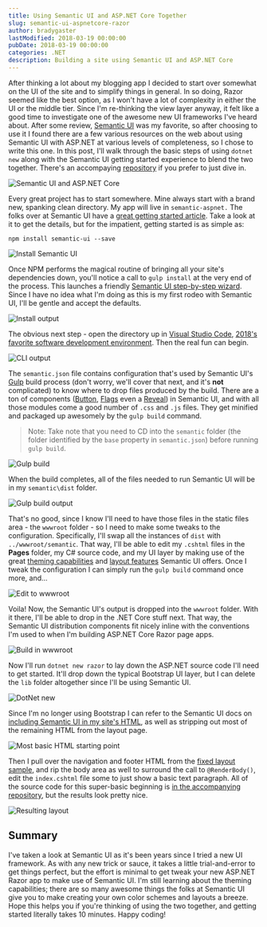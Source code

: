 ```yaml
---
title: Using Semantic UI and ASP.NET Core Together
slug: semantic-ui-aspnetcore-razor
author: bradygaster
lastModified: 2018-03-19 00:00:00
pubDate: 2018-03-19 00:00:00
categories: .NET
description: Building a site using Semantic UI and ASP.NET Core
---
```


After thinking a lot about my blogging app I decided to start over somewhat on the UI of the site and to simplify things in general. In so doing, Razor seemed like the best option, as I won't have a lot of complexity in either the UI or the middle tier. Since I'm re-thinking the view layer anyway, it felt like a good time to investigate one of the awesome new UI frameworks I've heard about. After some review, [Semantic UI](http://semantic-ui.com) was my favorite, so after choosing to use it I found there are a few various resources on the web about using Semantic UI with ASP.NET at various levels of completeness, so I chose to write this one. In this post, I'll walk through the basic steps of using `dotnet new` along with the Semantic UI getting started experience to blend the two together. There's an accompaying [repository](https://github.com/bradygmsft/semantic-ui-aspnetcore-razor) if you prefer to just dive in. 

![Semantic UI and ASP.NET Core](media/logo.png)

Every great project has to start somewhere. Mine always start with a brand new, spanking clean directory. My app will live in `semantic-aspnet.` The folks over at Semantic UI have a [great getting started article](https://semantic-ui.com/introduction/getting-started.html). Take a look at it to get the details, but for the impatient, getting started is as simple as:

```
npm install semantic-ui --save
```

![Install Semantic UI](media/01-npm-install.png)

Once NPM performs the magical routine of bringing all your site's dependencies down, you'll notice a call to `gulp install` at the very end of the process. This launches a friendly [Semantic UI step-by-step wizard](https://semantic-ui.com/introduction/getting-started.html#install-semantic-ui). Since I have no idea what I'm doing as this is my first rodeo with Semantic UI, I'll be gentle and accept the defaults. 

![Install output](media/02-semantic-cli.png)

The obvious next step - open the directory up in [Visual Studio Code](http://code.visualstudio.com), [2018's favorite software development environment](https://insights.stackoverflow.com/survey/2018/#technology-most-popular-development-environments). Then the real fun can begin. 

![CLI output](media/03-output.png)

The `semantic.json` file contains configuration that's used by Semantic UI's [Gulp](https://gulpjs.com/) build process (don't worry, we'll cover that next, and it's **not** complicated) to know where to drop files produced by the build. There are a ton of components ([Button](https://semantic-ui.com/elements/button.html), [Flags](https://semantic-ui.com/elements/flag.html) even a [Reveal](https://semantic-ui.com/elements/reveal.html)) in Semantic UI, and with all those modules come a good number of `.css` and `.js` files. They get minified and packaged up awesomely by the `gulp build` command. 

> Note: Take note that you need to CD into the `semantic` folder (the folder identified by the `base` property in `semantic.json`) before running `gulp build`.

![Gulp build](media/04-build.png)

When the build completes, all of the files needed to run Semantic UI will be in my `semantic\dist` folder. 

![Gulp build output](media/05-build-completes.png)

That's no good, since I know I'll need to have those files in the static files area - the `wwwroot` folder - so I need to make some tweaks to the configuration. Specifically, I'll swap all the instances of `dist` with `../wwwroot/semantic`. That way, I'll be able to edit my `.cshtml` files in the **Pages** folder, my C# source code, and my UI layer by making use of the great [theming capabilities](https://semantic-ui.com/usage/theming.html) and [layout features](https://semantic-ui.com/usage/layout.html) Semantic UI offers. Once I tweak the configuration I can simply run the `gulp build` command once more, and...

![Edit to wwwroot](media/06-edit-to-wwwroot.png)

Voila! Now, the Semantic UI's output is dropped into the `wwwroot` folder. With it there, I'll be able to drop in the .NET Core stuff next. That way, the Semantic UI distribution components fit nicely inline with the conventions I'm used to when I'm building ASP.NET Core Razor page apps. 

![Build in wwwroot](media/07-wwwroot-build.png)

Now I'll run `dotnet new razor` to lay down the ASP.NET source code I'll need to get started. It'll drop down the typical Bootstrap UI layer, but I can delete the `lib` folder altogether since I'll be using Semantic UI. 

![DotNet new](media/08-dotnet-new.png)

Since I'm no longer using Bootstrap I can refer to the Semantic UI docs on [including Semantic UI in my site's HTML](https://semantic-ui.com/introduction/getting-started.html#include-in-your-html), as well as stripping out most of the remaining HTML from the layout page. 

![Most basic HTML starting point](media/09-most-basic-html.png)

Then I pull over the navigation and footer HTML from the [fixed layout sample](https://semantic-ui.com/examples/fixed.html), and rip the body area as well to surround the call to `@RenderBody()`, edit the `index.cshtml` file some to just show a basic text paragraph. All of the source code for this super-basic beginning is [in the accompanying repository](https://github.com/bradygmsft/semantic-ui-aspnetcore-razor), but the results look pretty nice. 

![Resulting layout](media/10-resultant-layout.png)

## Summary

I've taken a look at Semantic UI as it's been years since I tried a new UI framework. As with any new trick or sauce, it takes a little trial-and-error to get things perfect, but the effort is minimal to get tweak your new ASP.NET Razor app to make use of Semantic UI. I'm still learning about the theming capabilities; there are so many awesome things the folks at Semantic UI give you to make creating your own color schemes and layouts a breeze. Hope this helps you if you're thinking of using the two together, and getting started literally takes 10 minutes. Happy coding!
